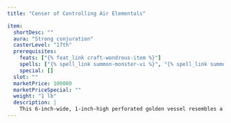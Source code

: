 ```yaml
---
title: "Censer of Controlling Air Elementals"

item:
  shortDesc: ""
  aura: "Strong conjuration"
  casterLevel: "17th"
  prerequisites:
    feats: ["{% feat_link craft-wondrous-item %}"]
    spells: ["{% spell_link summon-monster-vi %}", "{% spell_link summon-monster-ix %}"]
    special: []
  slot: ""
  marketPrice: 100000
  marketPriceSpecial: ""
  weight: "1 lb"
  description: |
    This 6-inch-wide, 1-inch-high perforated golden vessel resembles a thurible found in a place of worship. If it is filled with incense and lit, summoning words spoken over it summon forth a Large air elemental. The summoning words require 1 full round to speak. In all ways the censer functions as the {% spell_link summon-monster-vi %} spell. If _incense of meditation_ is burned within the censer, the air elemental is an elder air elemental instead (as if {% spell_link summon-monster-ix %} had just been cast). Only one elemental can be summoned at a time. A new elemental requires a new piece of incense, which cannot be lit until after the first elemental disappears (is dispelled, dismissed, or slain).
---
```

